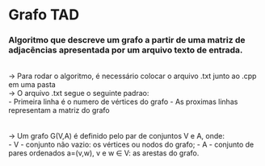 # Grafo TAD 
### Algoritmo que descreve um grafo a partir de uma matriz de adjacências apresentada por um arquivo texto de entrada.
<br>
-> Para rodar o algoritmo, é necessário colocar o arquivo .txt junto ao .cpp em uma pasta
<br>
-> O arquivo .txt segue o seguinte padrao: 
<br>
- Primeira linha é o numero de vértices do grafo
- As proximas linhas representam a matriz do grafo
<br>
<br>
<br>
->  Um grafo G(V,A) é definido pelo par de conjuntos V e A, onde:
<br>
- V - conjunto não vazio: os vértices ou nodos do grafo;
- A - conjunto de pares ordenados a=(v,w), v e w ∈ V: as arestas do grafo.
<br>
